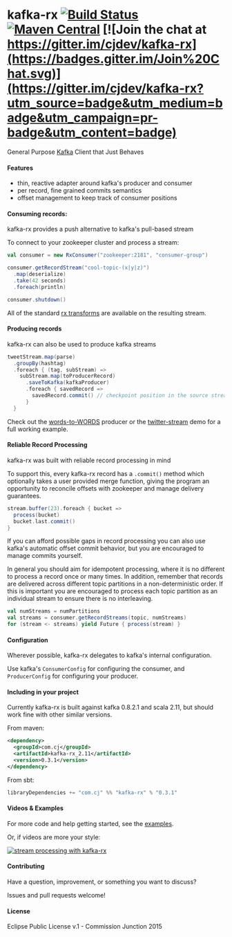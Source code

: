 # kafka-rx [![Build Status](https://travis-ci.org/cjdev/kafka-rx.svg)](https://travis-ci.org/cjdev/kafka-rx) [![Maven Central](https://img.shields.io/maven-central/v/com.cj/kafka-rx_2.11.svg)](http://search.maven.org/#search%7Cgav%7C1%7Cg%3A%22com.cj%22%20AND%20a%3A%22kafka-rx_2.11%22) [![Join the chat at https://gitter.im/cjdev/kafka-rx](https://badges.gitter.im/Join%20Chat.svg)](https://gitter.im/cjdev/kafka-rx?utm_source=badge&utm_medium=badge&utm_campaign=pr-badge&utm_content=badge)

General Purpose [Kafka](https://kafka.apache.org) Client that Just Behaves

#### Features

- thin, reactive adapter around kafka's producer and consumer
- per record, fine grained commits semantics
- offset management to keep track of consumer positions

#### Consuming records:

kafka-rx provides a push alternative to kafka's pull-based stream

To connect to your zookeeper cluster and process a stream:

```scala
val consumer = new RxConsumer("zookeeper:2181", "consumer-group")

consumer.getRecordStream("cool-topic-(x|y|z)")
  .map(deserialize)
  .take(42 seconds)
  .foreach(println)

consumer.shutdown()
```

All of the standard [rx transforms](http://rxmarbles.com/) are available on the resulting stream.

#### Producing records

kafka-rx can also be used to produce kafka streams

```scala
tweetStream.map(parse)
  .groupBy(hashtag)
  .foreach { (tag, subStream) =>
    subStream.map(toProducerRecord)
      .saveToKafka(kafkaProducer)
      .foreach { savedRecord =>
        savedRecord.commit() // checkpoint position in the source stream
      }
  }
```

Check out the [words-to-WORDS](examples/TopicTransformProducer.scala) producer or the [twitter-stream](examples/twitter-stream) demo for a full working example.

#### Reliable Record Processing

kafka-rx was built with reliable record processing in mind

To support this, every kafka-rx record has a `.commit()` method which optionally takes a user provided merge function, giving the program an opportunity to reconcile offsets with zookeeper and manage delivery guarantees.

```scala
stream.buffer(23).foreach { bucket =>
  process(bucket)
  bucket.last.commit()
}
```

If you can afford possible gaps in record processing you can also use kafka's automatic offset commit behavior, but you are encouraged to manage commits yourself.

In general you should aim for idempotent processing, where it is no different to process a record once or many times. In addition, remember that records are delivered across different topic partitions in a non-deterministic order. If this is important you are encouraged to process each topic partition as an individual stream to ensure there is no interleaving.

```scala
val numStreams = numPartitions
val streams = consumer.getRecordStreams(topic, numStreams)
for (stream <- streams) yield Future { process(stream) }
```

#### Configuration

Wherever possible, kafka-rx delegates to kafka's internal configuration.

Use kafka's `ConsumerConfig` for configuring the consumer, and `ProducerConfig` for configuring your producer.

#### Including in your project

Currently kafka-rx is built against kafka 0.8.2.1 and scala 2.11, but should work fine with other similar versions.

From maven:

```xml
<dependency>
  <groupId>com.cj</groupId>
  <artifactId>kafka-rx_2.11</artifactId>
  <version>0.3.1</version>
</dependency>
```

From sbt:

```scala
libraryDependencies += "com.cj" %% "kafka-rx" % "0.3.1"
```

#### Videos & Examples

For more code and help getting started, see the [examples](examples/).

Or, if videos are more your style:

[![stream processing with kafka-rx](http://img.youtube.com/vi/S-Ynyel9pkk/0.jpg)](http://www.youtube.com/watch?v=S-Ynyel9pkk)

#### Contributing

Have a question, improvement, or something you want to discuss?

Issues and pull requests welcome!

#### License

Eclipse Public License v.1 - Commission Junction 2015
